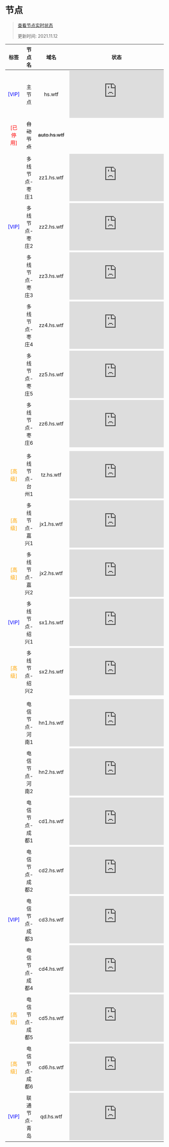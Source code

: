 # 节点

> [查看节点实时状态](/state/)
>
> 更新时间: 2021.11.12

| 标签                                       | 节点名         | 域名            | 状态                                                                 |
| :----------------------------------------: | :-----------: | :-------------: | :------------------------------------------------------------------: |
| <span style="color: blue;">[VIP]</span>    | 主节点        | hs.wtf          | ![h-zz-8](https://api-img-state.heigeyuan.us/h-zz-8/uptime.json)     |
| <span style="color: red;">[已停用]</span>  | ~~自动节点~~   | ~~auto.hs.wtf~~ |                                                                      |
|                                            |               |                 |                                                                      |
|                                            | 多线节点-枣庄1 | zz1.hs.wtf      | ![h-zz-2](https://api-img-state.heigeyuan.us/h-zz-2/uptime.json)     |
| <span style="color: blue;">[VIP]</span>    | 多线节点-枣庄2 | zz2.hs.wtf      | ![h-zz-3](https://api-img-state.heigeyuan.us/h-zz-3/uptime.json)     |
|                                            | 多线节点-枣庄3 | zz3.hs.wtf      | ![h-zz-4](https://api-img-state.heigeyuan.us/h-zz-4/uptime.json)     |
|                                            | 多线节点-枣庄4 | zz4.hs.wtf      | ![h-zz-5](https://api-img-state.heigeyuan.us/h-zz-5/uptime.json)     |
|                                            | 多线节点-枣庄5 | zz5.hs.wtf      | ![h-zz-6](https://api-img-state.heigeyuan.us/h-zz-6/uptime.json)     |
|                                            | 多线节点-枣庄6 | zz6.hs.wtf      | ![h-zz-7](https://api-img-state.heigeyuan.us/h-zz-7/uptime.json)     |
|                                            |               |                 |                                                                      |
| <span style="color: orange;">[高级]</span> | 多线节点-台州1 | tz.hs.wtf       | ![h-tz](https://api-img-state.heigeyuan.us/h-tz/uptime.json)         |
| <span style="color: orange;">[高级]</span> | 多线节点-嘉兴1 | jx1.hs.wtf      | ![h-jx-1](https://api-img-state.heigeyuan.us/h-jx-1/uptime.json)     |
| <span style="color: orange;">[高级]</span> | 多线节点-嘉兴2 | jx2.hs.wtf      | ![h-jx-2](https://api-img-state.heigeyuan.us/h-jx-2/uptime.json)     |
| <span style="color: blue;">[VIP]</span>    | 多线节点-绍兴1 | sx1.hs.wtf      | ![h-sx-1](https://api-img-state.heigeyuan.us/h-sx-1/uptime.json)     |
| <span style="color: orange;">[高级]</span> | 多线节点-绍兴2 | sx2.hs.wtf      | ![h-sx-2](https://api-img-state.heigeyuan.us/h-sx-2/uptime.json)     |
|                                            |               |                 |                                                                      |
|                                            | 电信节点-河南1 | hn1.hs.wtf      | ![h-hndx-1](https://api-img-state.heigeyuan.us/h-hndx-1/uptime.json) |
|                                            | 电信节点-河南2 | hn2.hs.wtf      | ![h-hndx-2](https://api-img-state.heigeyuan.us/h-hndx-2/uptime.json) |
|                                            | 电信节点-成都1 | cd1.hs.wtf      | ![h-cddx-1](https://api-img-state.heigeyuan.us/h-cddx-1/uptime.json) |
|                                            | 电信节点-成都2 | cd2.hs.wtf      | ![h-cddx-2](https://api-img-state.heigeyuan.us/h-cddx-2/uptime.json) |
| <span style="color: blue;">[VIP]</span>    | 电信节点-成都3 | cd3.hs.wtf      | ![h-cddx-3](https://api-img-state.heigeyuan.us/h-cddx-3/uptime.json) |
|                                            | 电信节点-成都4 | cd4.hs.wtf      | ![h-cddx-4](https://api-img-state.heigeyuan.us/h-cddx-4/uptime.json) |
| <span style="color: orange;">[高级]</span> | 电信节点-成都5 | cd5.hs.wtf      | ![h-cddx-5](https://api-img-state.heigeyuan.us/h-cddx-5/uptime.json) |
| <span style="color: orange;">[高级]</span> | 电信节点-成都6 |   cd6.hs.wtf    | ![h-cddx-6](https://api-img-state.heigeyuan.us/h-cddx-6/uptime.json) |
| <span style="color: blue;">[VIP]</span>    | 联通节点-青岛  | qd.hs.wtf       | ![h-qdlt](https://api-img-state.heigeyuan.us/h-qdlt/uptime.json)     |
